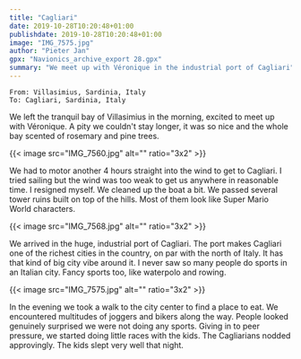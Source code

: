```yaml
---
title: "Cagliari"
date: 2019-10-28T10:20:48+01:00
publishdate: 2019-10-28T10:20:48+01:00
image: "IMG_7575.jpg"
author: "Pieter Jan"
gpx: "Navionics_archive_export 28.gpx"
summary: "We meet up with Véronique in the industrial port of Cagliari"
---
```


`From: Villasimius, Sardinia, Italy`<br/>
`To: Cagliari, Sardinia, Italy`

We left the tranquil bay of Villasimius in the morning, excited to meet up with Véronique. A pity we couldn't stay longer, it was so nice and the whole bay scented of rosemary and pine trees.

{{< image src="IMG_7560.jpg" alt="" ratio="3x2" >}}

We had to motor another 4 hours straight into the wind to get to Cagliari. I tried sailing but the wind was too weak to get us anywhere in reasonable time. I resigned myself. We cleaned up the boat a bit. We passed several tower ruins built on top of the hills. Most of them look like Super Mario World characters.

{{< image src="IMG_7568.jpg" alt="" ratio="3x2" >}}

We arrived in the huge, industrial port of Cagliari. The port makes Cagliari one of the richest cities in the country, on par with the north of Italy. It has that kind of big city vibe around it. I never saw so many people do sports in an Italian city. Fancy sports too, like waterpolo and rowing.

{{< image src="IMG_7575.jpg" alt="" ratio="3x2" >}}

In the evening we took a walk to the city center to find a place to eat. We encountered multitudes of joggers and bikers along the way. People looked genuinely surprised we were not doing any sports. Giving in to peer pressure, we started doing little races with the kids. The Cagliarians nodded approvingly. The kids slept very well that night.

